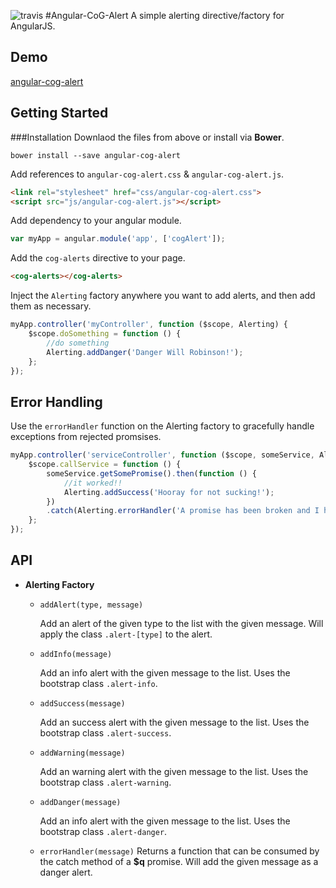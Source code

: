 ![travis](https://travis-ci.org/bodiddlie/angular-cog-alert.svg?branch=masteREADME)
#Angular-CoG-Alert
A simple alerting directive/factory for AngularJS.

Demo
-----------
[angular-cog-alert](http://bodiddlie.github.io/angular-cog-alert)

Getting Started
-----------

###Installation
Downlaod the files from above or install via **Bower**.
```
bower install --save angular-cog-alert
```

Add references to `angular-cog-alert.css` &amp;  `angular-cog-alert.js`.
```html
<link rel="stylesheet" href="css/angular-cog-alert.css">
<script src="js/angular-cog-alert.js"></script>
```

Add dependency to your angular module.
```javascript
var myApp = angular.module('app', ['cogAlert']);
```

Add the `cog-alerts` directive to your page.
```html
<cog-alerts></cog-alerts>
```

Inject the `Alerting` factory anywhere you want to add alerts, and then add them as necessary.
```javascript
myApp.controller('myController', function ($scope, Alerting) {
    $scope.doSomething = function () {
        //do something
        Alerting.addDanger('Danger Will Robinson!');
    };
});
```

Error Handling
---------

Use the `errorHandler` function on the Alerting factory to gracefully handle exceptions from rejected promsises.
```javascript
myApp.controller('serviceController', function ($scope, someService, Alerting) {
    $scope.callService = function () {
        someService.getSomePromise().then(function () {
            //it worked!!
            Alerting.addSuccess('Hooray for not sucking!');
        })
        .catch(Alerting.errorHandler('A promise has been broken and I have died a little inside.'));
    };
});
```

API
---------
+ **Alerting Factory**
  + `addAlert(type, message)`

    Add an alert of the given type to the list with the given message. Will apply the class `.alert-[type]` to the alert.
  + `addInfo(message)`

    Add an info alert with the given message to the list. Uses the bootstrap class `.alert-info`.
  + `addSuccess(message)`

    Add an success alert with the given message to the list. Uses the bootstrap class `.alert-success`.
  + `addWarning(message)`

    Add an warning alert with the given message to the list. Uses the bootstrap class `.alert-warning`.
  + `addDanger(message)`

    Add an info alert with the given message to the list. Uses the bootstrap class `.alert-danger`.
  + `errorHandler(message)`
    Returns a function that can be consumed by the catch method of a **$q** promise. Will add the given message as a danger alert.

